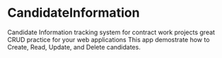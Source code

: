 # CandidateInformation
Candidate Information tracking system for contract work projects
great CRUD practice for your web applications
This app demostrate how to Create, Read, Update, and Delete candidates.
